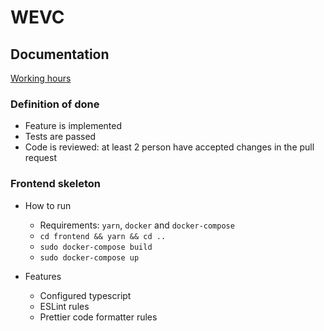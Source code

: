 # WEVC

## Documentation
[Working hours](https://docs.google.com/spreadsheets/d/1YDC3QcxFgtNw_KvYTQlDE8rA0DA7rvMYv_ZlsHXdvww)

### Definition of done
* Feature is implemented
* Tests are passed
* Code is reviewed: at least 2 person have accepted changes in the pull request

### Frontend skeleton

* How to run
  * Requirements: `yarn`, `docker` and  `docker-compose`
  * `cd frontend && yarn && cd ..`
  * `sudo docker-compose build`
  * `sudo docker-compose up`

* Features
  * Configured typescript
  * ESLint rules
  * Prettier code formatter rules
